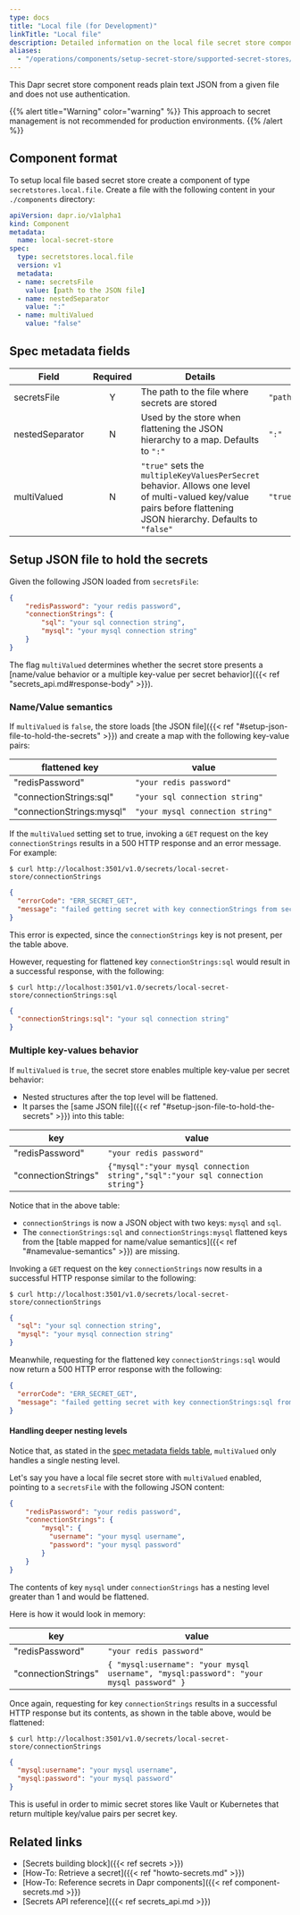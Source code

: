 ```yaml
---
type: docs
title: "Local file (for Development)"
linkTitle: "Local file"
description: Detailed information on the local file secret store component
aliases:
  - "/operations/components/setup-secret-store/supported-secret-stores/file-secret-store/"
---
```


This Dapr secret store component reads plain text JSON from a given file and does not use authentication.

{{% alert title="Warning" color="warning" %}}
This approach to secret management is not recommended for production environments.
{{% /alert %}}

## Component format

To setup local file based secret store create a component of type `secretstores.local.file`. Create a file with the following content in your `./components` directory:

```yaml
apiVersion: dapr.io/v1alpha1
kind: Component
metadata:
  name: local-secret-store
spec:
  type: secretstores.local.file
  version: v1
  metadata:
  - name: secretsFile
    value: [path to the JSON file]
  - name: nestedSeparator
    value: ":"
  - name: multiValued
    value: "false"
```

## Spec metadata fields

| Field              | Required | Details                                                                 | Example                  |
|--------------------|:--------:|-------------------------------------------------------------------------|--------------------------|
| secretsFile        | Y        | The path to the file where secrets are stored   | `"path/to/file.json"` |
| nestedSeparator    | N        | Used by the store when flattening the JSON hierarchy to a map. Defaults to `":"` | `":"` 
| multiValued        | N        | `"true"` sets the `multipleKeyValuesPerSecret` behavior. Allows one level of multi-valued key/value pairs before flattening JSON hierarchy. Defaults to `"false"` | `"true"` |

## Setup JSON file to hold the secrets

Given the following JSON loaded from `secretsFile`:

```json
{
    "redisPassword": "your redis password",
    "connectionStrings": {
        "sql": "your sql connection string",
        "mysql": "your mysql connection string"
    }
}
```

The flag `multiValued` determines whether the secret store presents a [name/value behavior or a multiple key-value per secret behavior]({{< ref "secrets_api.md#response-body" >}}).

### Name/Value semantics


If `multiValued` is `false`, the store loads [the JSON file]({{< ref "#setup-json-file-to-hold-the-secrets" >}}) and create a map with the following key-value pairs:

| flattened key           | value                           |
| ---                     | ---                             |
|"redisPassword"          | `"your redis password"`           |
|"connectionStrings:sql"  | `"your sql connection string"`    |
|"connectionStrings:mysql"| `"your mysql connection string"`  |


If the `multiValued` setting set to true, invoking a `GET` request on the key `connectionStrings` results in a 500 HTTP response and an error message. For example:

```shell
$ curl http://localhost:3501/v1.0/secrets/local-secret-store/connectionStrings
```
```json
{
  "errorCode": "ERR_SECRET_GET",
  "message": "failed getting secret with key connectionStrings from secret store local-secret-store: secret connectionStrings not found"
}
```

This error is expected, since the `connectionStrings` key is not present, per the table above.

However, requesting for flattened key `connectionStrings:sql` would result in a successful response, with the following:

```shell
$ curl http://localhost:3501/v1.0/secrets/local-secret-store/connectionStrings:sql
```
```json
{
  "connectionStrings:sql": "your sql connection string"
}
```

### Multiple key-values behavior

If `multiValued` is `true`, the secret store enables multiple key-value per secret behavior:
- Nested structures after the top level will be flattened.
- It parses the [same JSON file]({{< ref "#setup-json-file-to-hold-the-secrets" >}}) into this table:

| key                | value                           |
| ---                | ---                             |
|"redisPassword"     | `"your redis password"`           |
|"connectionStrings" | `{"mysql":"your mysql connection string","sql":"your sql connection string"}`    |

Notice that in the above table:
- `connectionStrings` is now a JSON object with two keys: `mysql` and `sql`. 
- The `connectionStrings:sql` and `connectionStrings:mysql` flattened keys from the [table mapped for name/value semantics]({{< ref "#namevalue-semantics" >}}) are missing.

Invoking a `GET` request on the key `connectionStrings` now results in a successful HTTP response similar to the following:

```shell
$ curl http://localhost:3501/v1.0/secrets/local-secret-store/connectionStrings
```
```json
{
  "sql": "your sql connection string",
  "mysql": "your mysql connection string"
}
```

Meanwhile, requesting for the flattened key `connectionStrings:sql` would now return a 500 HTTP error response with the following:

```json
{
  "errorCode": "ERR_SECRET_GET",
  "message": "failed getting secret with key connectionStrings:sql from secret store local-secret-store: secret connectionStrings:sql not found"
}
```


#### Handling deeper nesting levels

Notice that, as stated in the [spec metadata fields table](#spec-metadata-fields), `multiValued` only handles a single nesting level.

Let's say you have a local file secret store with `multiValued` enabled, pointing to a `secretsFile` with the following JSON content:

```json
{
    "redisPassword": "your redis password",
    "connectionStrings": {
        "mysql": {
          "username": "your mysql username",
          "password": "your mysql password"
        }
    }
}
```
The contents of key `mysql` under `connectionStrings` has a nesting level greater than 1 and would be flattened.

Here is how it would look in memory:

| key                | value                           |
| ---                | ---                             |
|"redisPassword"     | `"your redis password"`           |
|"connectionStrings" | `{ "mysql:username": "your mysql username", "mysql:password": "your mysql password" }`    |


Once again, requesting for key `connectionStrings` results in a successful HTTP response but its contents, as shown in the table above, would be flattened:

```shell
$ curl http://localhost:3501/v1.0/secrets/local-secret-store/connectionStrings
```
```json
{
  "mysql:username": "your mysql username",
  "mysql:password": "your mysql password"
}
```

This is useful in order to mimic secret stores like Vault or Kubernetes that return multiple key/value pairs per secret key.

## Related links
- [Secrets building block]({{< ref secrets >}})
- [How-To: Retrieve a secret]({{< ref "howto-secrets.md" >}})
- [How-To: Reference secrets in Dapr components]({{< ref component-secrets.md >}})
- [Secrets API reference]({{< ref secrets_api.md >}})
